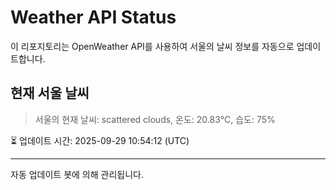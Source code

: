 
# Weather API Status

이 리포지토리는 OpenWeather API를 사용하여 서울의 날씨 정보를 자동으로 업데이트합니다.

## 현재 서울 날씨
> 서울의 현재 날씨: scattered clouds, 온도: 20.83°C, 습도: 75%

⏳ 업데이트 시간: 2025-09-29 10:54:12 (UTC)

---
자동 업데이트 봇에 의해 관리됩니다.
